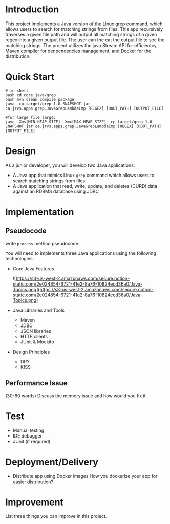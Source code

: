 # **Introduction**

This project implements a Java version of the Linux grep command, which allows users to search for matching strings from files. This app recursively traverses a given file path and will output all matching strings of a given regex into a given output file. The user can the cat the output file to see the matching strings. The project utilizes the java Stream API for efficientcy, Maven compiler for denpendencies management, and Docker for the distribution.


# Quick Start
```
# in shell
bash cd core_java/grep
bash mvn clean compile package 
java -cp target/grep-1.0-SNAPSHOT.jar ca.jrvs.apps.grep.JavaGrepLambdaImp [REGEX] [ROOT_PATH] [OUTPUT_FILE]

#for large file large:
java -Xms[MIN_HEAP_SIZE] -Xmx[MAX_HEAP_SIZE] -cp target/grep-1.0-SNAPSHOT.jar ca.jrvs.apps.grep.JavaGrepLambdaImp [REGEX] [ROOT_PATH] [OUTPUT_FILE]
```

# **Design**

As a junior developer, you will develop two Java applications:

- A Java app that mimics Linux `grep` command which allows users to search matching strings from files.
- A Java application that read, write, update, and deletes (CURD) data against an RDBMS database using JDBC

# Implementation
## Pseudocode
write `process` method pseudocode.

You will need to implements three Java applications using the following technologies:

- Core Java Features

  ![https://s3-us-west-2.amazonaws.com/secure.notion-static.com/2e024854-6721-41e2-8a76-10824ecd36a0/Java-Topics.png](https://s3-us-west-2.amazonaws.com/secure.notion-static.com/2e024854-6721-41e2-8a76-10824ecd36a0/Java-Topics.png)

- Java Libraries and Tools
    - Maven
    - JDBC
    - JSON libraries
    - HTTP clients
    - JUnit & Mockito
- Design Principles
    - DRY
    - KISS

## Performance Issue
(30-60 words)
Discuss the memory issue and how would you fix it

# Test

- Manual testing
- IDE debugger
- JUnit (if required)

# Deployment/Delivery
- Distribute app using Docker images
How you dockerize your app for easier distribution?

# Improvement
List three things you can improve in this project.
